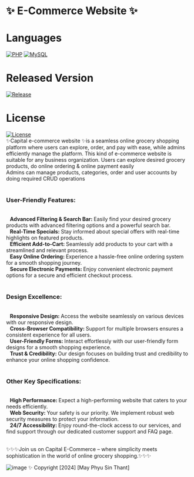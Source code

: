 <h1>✨ E-Commerce Website ✨</h1>

# Languages
[![PHP](https://img.shields.io/badge/PHP-blue)](https://www.php.net/)
[![MySQL](https://img.shields.io/badge/MySQL-blue)](https://www.mysql.com/) <br/>
# Released Version
[![Release](https://badgen.net/github/release/mayphyusinthant/e-commerce-website?include_prereleases&label=Release)](https://github.com/mayphyusinthant/e-commerce-website/releases/tag/v1.0.0)<br/>
# License
[![License](https://img.shields.io/badge/License-Apache%202.0-blue.svg)](LICENSE)
<br/>
✨Capital e-commerce website ✨is a seamless online grocery shopping platform where users can explore, order, and pay with ease, while admins efficiently manage the platform.
This kind of e-commerce website is suitable for any business organization.
Users can explore desired grocery products, do online ordering & online payment easily <br/> 
Admins can manage products, categories, order and user accounts by doing required CRUD operations <br/> <br/> 

<h3> User-Friendly Features:</h3> <br/> 
&ensp;<b> Advanced Filtering & Search Bar: </b>Easily find your desired grocery products with advanced filtering options and a powerful search bar.<br/> 
&ensp;<b> Real-Time Specials: </b>Stay informed about special offers with real-time highlights on featured products.<br/> 
&ensp;<b> Efficient Add-to-Cart: </b>Seamlessly add products to your cart with a streamlined and relevant process.<br/> 
&ensp;<b> Easy Online Ordering: </b>Experience a hassle-free online ordering system for a smooth shopping journey.<br/> 
&ensp;<b> Secure Electronic Payments: </b> Enjoy convenient electronic payment options for a secure and efficient checkout process.<br/> <br/> 

<h3> Design Excellence:</h3><br/> 
&ensp;<b> Responsive Design: </b>Access the website seamlessly on various devices with our responsive design.<br/> 
&ensp;<b> Cross-Browser Compatibility: </b>Support for multiple browsers ensures a consistent experience for all users.<br/> 
&ensp;<b> User-Friendly Forms: </b>Interact effortlessly with our user-friendly form designs for a smooth shopping experience.<br/> 
&ensp;<b> Trust & Credibility: </b> Our design focuses on building trust and credibility to enhance your online shopping confidence.<br/> <br/> 

<h3> Other Key Specifications:</h3><br/> 
&ensp;<b> High Performance: </b>Expect a high-performing website that caters to your needs efficiently.<br/> 
&ensp;<b> Web Security: </b>Your safety is our priority. We implement robust web security measures to protect your information.<br/> 
&ensp;<b> 24/7 Accessibility: </b> Enjoy round-the-clock access to our services, and find support through our dedicated customer support and FAQ page.<br/> <br/> 

✨✨✨Join us on Capital E-Commerce – where simplicity meets sophistication in the world of online grocery shopping.✨✨✨

![image](https://github.com/mayphyusinthant/e-commerce-website/assets/154217638/a02cd5ba-fb58-488e-994c-e62daae03b1b)
✨ Copyright [2024] [May Phyu Sin Thant]
